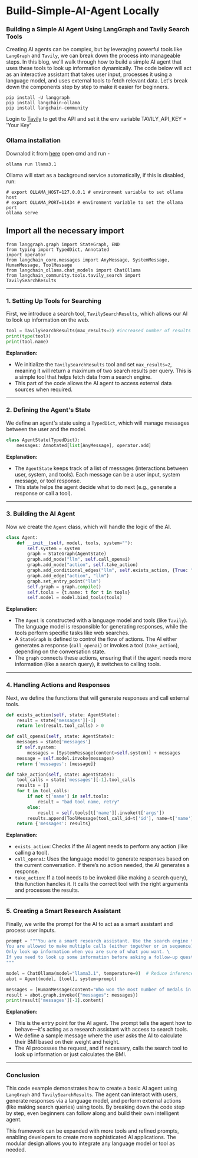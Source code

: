 # Build-Simple-AI-Agent Locally

### Building a Simple AI Agent Using LangGraph and Tavily Search Tools

Creating AI agents can be complex, but by leveraging powerful tools like `LangGraph` and `Tavily`, we can break down the process into manageable steps. In this blog, we'll walk through how to build a simple AI agent that uses these tools to look up information dynamically. The code below will act as an interactive assistant that takes user input, processes it using a language model, and uses external tools to fetch relevant data. Let's break down the components step by step to make it easier for beginners.

```
pip install -U langgraph
pip install langchain-ollama
pip install langchain-community
```
Login to [Tavily](https://app.tavily.com/home) to get the API and set it the env variable
TAVILY_API_KEY = 'Your Key'

### Ollama installation
Downalod it from [here](https://github.com/ollama/ollama)
open cmd and run - 
```
ollama run llama3.1
```

Ollama will start as a background service automatically, if this is disabled, run:
```
# export OLLAMA_HOST=127.0.0.1 # environment variable to set ollama host
# export OLLAMA_PORT=11434 # environment variable to set the ollama port
ollama serve
```

## Import all the necessary import
```
from langgraph.graph import StateGraph, END
from typing import TypedDict, Annotated
import operator
from langchain_core.messages import AnyMessage, SystemMessage, HumanMessage, ToolMessage
from langchain_ollama.chat_models import ChatOllama
from langchain_community.tools.tavily_search import TavilySearchResults
```

---

### **1. Setting Up Tools for Searching**

First, we introduce a search tool, `TavilySearchResults`, which allows our AI to look up information on the web.

```python
tool = TavilySearchResults(max_results=2) #increased number of results
print(type(tool))
print(tool.name)
```

**Explanation:**
- We initialize the `TavilySearchResults` tool and set `max_results=2`, meaning it will return a maximum of two search results per query. This is a simple tool that helps fetch data from a search engine.
- This part of the code allows the AI agent to access external data sources when required.

---

### **2. Defining the Agent's State**

We define an agent's state using a `TypedDict`, which will manage messages between the user and the model.

```python
class AgentState(TypedDict):
    messages: Annotated[list[AnyMessage], operator.add]
```

**Explanation:**
- The `AgentState` keeps track of a list of messages (interactions between user, system, and tools). Each message can be a user input, system message, or tool response.
- This state helps the agent decide what to do next (e.g., generate a response or call a tool).

---

### **3. Building the AI Agent**

Now we create the `Agent` class, which will handle the logic of the AI.

```python
class Agent:
    def __init__(self, model, tools, system=""):
        self.system = system
        graph = StateGraph(AgentState)
        graph.add_node("llm", self.call_openai)
        graph.add_node("action", self.take_action)
        graph.add_conditional_edges("llm", self.exists_action, {True: "action", False: END})
        graph.add_edge("action", "llm")
        graph.set_entry_point("llm")
        self.graph = graph.compile()
        self.tools = {t.name: t for t in tools}
        self.model = model.bind_tools(tools)
```

**Explanation:**
- The `Agent` is constructed with a language model and tools (like `Tavily`). The language model is responsible for generating responses, while the tools perform specific tasks like web searches.
- A `StateGraph` is defined to control the flow of actions. The AI either generates a response (`call_openai`) or invokes a tool (`take_action`), depending on the conversation state.
- The `graph` connects these actions, ensuring that if the agent needs more information (like a search query), it switches to calling tools.

---

### **4. Handling Actions and Responses**

Next, we define the functions that will generate responses and call external tools.

```python
def exists_action(self, state: AgentState):
    result = state['messages'][-1]
    return len(result.tool_calls) > 0

def call_openai(self, state: AgentState):
    messages = state['messages']
    if self.system:
        messages = [SystemMessage(content=self.system)] + messages
    message = self.model.invoke(messages)
    return {'messages': [message]}

def take_action(self, state: AgentState):
    tool_calls = state['messages'][-1].tool_calls
    results = []
    for t in tool_calls:
        if not t['name'] in self.tools:
            result = "bad tool name, retry"
        else:
            result = self.tools[t['name']].invoke(t['args'])
        results.append(ToolMessage(tool_call_id=t['id'], name=t['name'], content=str(result)))
    return {'messages': results}
```

**Explanation:**
- `exists_action`: Checks if the AI agent needs to perform any action (like calling a tool).
- `call_openai`: Uses the language model to generate responses based on the current conversation. If there’s no action needed, the AI generates a response.
- `take_action`: If a tool needs to be invoked (like making a search query), this function handles it. It calls the correct tool with the right arguments and processes the results.

---

### **5. Creating a Smart Research Assistant**

Finally, we write the prompt for the AI to act as a smart assistant and process user inputs.

```python
prompt = """You are a smart research assistant. Use the search engine to look up information. \
You are allowed to make multiple calls (either together or in sequence). \
Only look up information when you are sure of what you want. \
If you need to look up some information before asking a follow-up question, you are allowed to do that!
"""

model = ChatOllama(model="llama3.1", temperature=0)  # Reduce inference cost
abot = Agent(model, [tool], system=prompt)

messages = [HumanMessage(content="Who won the most number of medals in paris olampic 2024")]
result = abot.graph.invoke({"messages": messages})
print(result['messages'][-1].content)
```

**Explanation:**
- This is the entry point for the AI agent. The prompt tells the agent how to behave—it's acting as a research assistant with access to search tools.
- We define a sample message where the user asks the AI to calculate their BMI based on their weight and height.
- The AI processes the request, and if necessary, calls the search tool to look up information or just calculates the BMI.

---

### **Conclusion**

This code example demonstrates how to create a basic AI agent using `LangGraph` and `TavilySearchResults`. The agent can interact with users, generate responses via a language model, and perform external actions (like making search queries) using tools. By breaking down the code step by step, even beginners can follow along and build their own intelligent agent.

This framework can be expanded with more tools and refined prompts, enabling developers to create more sophisticated AI applications. The modular design allows you to integrate any language model or tool as needed.
